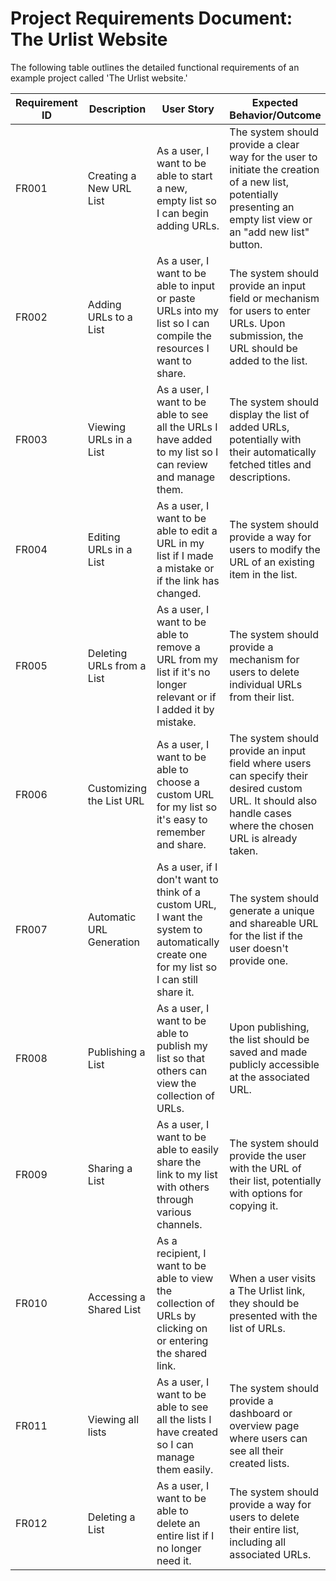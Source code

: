 # **Project Requirements Document: The Urlist Website**

The following table outlines the detailed functional requirements of an example project called 'The Urlist website.'

| Requirement ID | Description               | User Story                                                                                       | Expected Behavior/Outcome                                                                                                     |
|-----------------|---------------------------|--------------------------------------------------------------------------------------------------|-----------------------------------------------------------------------------------------------------------------------------|
| FR001          | Creating a New URL List   | As a user, I want to be able to start a new, empty list so I can begin adding URLs.              | The system should provide a clear way for the user to initiate the creation of a new list, potentially presenting an empty list view or an "add new list" button. |
| FR002          | Adding URLs to a List     | As a user, I want to be able to input or paste URLs into my list so I can compile the resources I want to share. | The system should provide an input field or mechanism for users to enter URLs. Upon submission, the URL should be added to the list.                              |
| FR003          | Viewing URLs in a List    | As a user, I want to be able to see all the URLs I have added to my list so I can review and manage them. | The system should display the list of added URLs, potentially with their automatically fetched titles and descriptions.                                           |
| FR004          | Editing URLs in a List    | As a user, I want to be able to edit a URL in my list if I made a mistake or if the link has changed. | The system should provide a way for users to modify the URL of an existing item in the list.                                                                      |
| FR005          | Deleting URLs from a List | As a user, I want to be able to remove a URL from my list if it's no longer relevant or if I added it by mistake. | The system should provide a mechanism for users to delete individual URLs from their list.                                                                        |
| FR006          | Customizing the List URL  | As a user, I want to be able to choose a custom URL for my list so it's easy to remember and share. | The system should provide an input field where users can specify their desired custom URL. It should also handle cases where the chosen URL is already taken.     |
| FR007          | Automatic URL Generation  | As a user, if I don't want to think of a custom URL, I want the system to automatically create one for my list so I can still share it. | The system should generate a unique and shareable URL for the list if the user doesn't provide one.                                                               |
| FR008          | Publishing a List         | As a user, I want to be able to publish my list so that others can view the collection of URLs.  | Upon publishing, the list should be saved and made publicly accessible at the associated URL.                                                                     |
| FR009          | Sharing a List            | As a user, I want to be able to easily share the link to my list with others through various channels. | The system should provide the user with the URL of their list, potentially with options for copying it.                                                           |
| FR010          | Accessing a Shared List   | As a recipient, I want to be able to view the collection of URLs by clicking on or entering the shared link. | When a user visits a The Urlist link, they should be presented with the list of URLs.                                                                             |
| FR011          | Viewing all lists         | As a user, I want to be able to see all the lists I have created so I can manage them easily.    | The system should provide a dashboard or overview page where users can see all their created lists.                                                               |
| FR012          | Deleting a List           | As a user, I want to be able to delete an entire list if I no longer need it.                    | The system should provide a way for users to delete their entire list, including all associated URLs.                                                             |